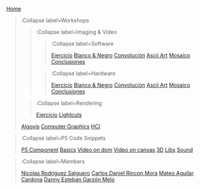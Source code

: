[Home](/)

> :Collapse label=Workshops
> 
> > :Collapse label=Imaging & Video
> >
> > > :Collapse label=Software
> > > 
> > > [Ejercicio](/docs/workshops/ImagingAndVideo/Software/imaging)
> > > [Blanco & Negro](/docs/workshops/ImagingAndVideo/Software/byn)
> > > [Convolución](/docs/workshops/ImagingAndVideo/Software/convolution)
> > > [Ascii Art](/docs/workshops/ImagingAndVideo/Software/ascii)
> > > [Mosaico](/docs/workshops/ImagingAndVideo/Software/mosaic)
> > > [Conclusiones](/docs/workshops/ImagingAndVideo/Software/taller1conclusiones)
> > 
> > > :Collapse label=Hardware
> > > 
> > > [Ejercicio](/docs/workshops/ImagingAndVideo/Hardware/hardware)
> > > [Blanco & Negro](/docs/workshops/ImagingAndVideo/Hardware/byn)
> > > [Convolución](/docs/workshops/ImagingAndVideo/Hardware/convolution)
> > > [Ascii Art](/docs/workshops/ImagingAndVideo/Hardware/ascii)
> > > [Mosaico](/docs/workshops/ImagingAndVideo/Hardware/mosaic)
> > > [Conclusiones](/docs/workshops/ImagingAndVideo/Hardware/taller3conclusiones)
>
> > :Collapse label=Rendering
> > 
> > [Ejercicio](/docs/workshops/Rendering/rendering)
> > [Lightcuts](/docs/workshops/Rendering/renderingSolucion)
>
> [Algovis](/docs/workshops/algovis)
> [Computer Graphics](/docs/workshops/cg)
> [HCI](/docs/workshops/hci)

> :Collapse label=P5 Code Snippets
> 
> [P5 Component](/docs/snippets/component)
> [Basics](/docs/snippets/basic)
> [Video on dom](/docs/snippets/video-dom)
> [Video on canvas](/docs/snippets/video-canvas)
> [3D](/docs/snippets/3d)
> [Libs](/docs/snippets/lib)
> [Sound](/docs/snippets/sound)

> :Collapse label=Members
> 
> [Nicolas Rodriguez Salguero](/docs/team/Nicolas)
> [Carlos Daniel Rincon Mora](/docs/team/Carlos)
> [Mateo Aguilar Cardona](/docs/team/Mateo)
> [Danny Esteban Garzón Melo](/docs/team/Danny)